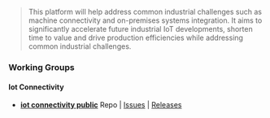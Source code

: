  > This platform will help address common industrial challenges such as machine connectivity and on-premises systems integration. It aims to significantly accelerate future industrial IoT developments, shorten time to value and drive production efficiencies while addressing common industrial challenges.
 
### Working Groups
#### Iot Connectivity
 * **[iot connectivity public](https://github.com/OpenManufacturingPlatform/iot_connectivity_public)** Repo | [Issues](https://github.com/OpenManufacturingPlatform/iot_connectivity_public/issues) | [Releases]()
 
  
 

